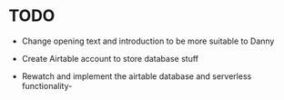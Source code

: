 
# TODO

- Change opening text and introduction to be more suitable to 
Danny

- Create Airtable account to store database stuff

- Rewatch and implement the airtable database and serverless functionality- 